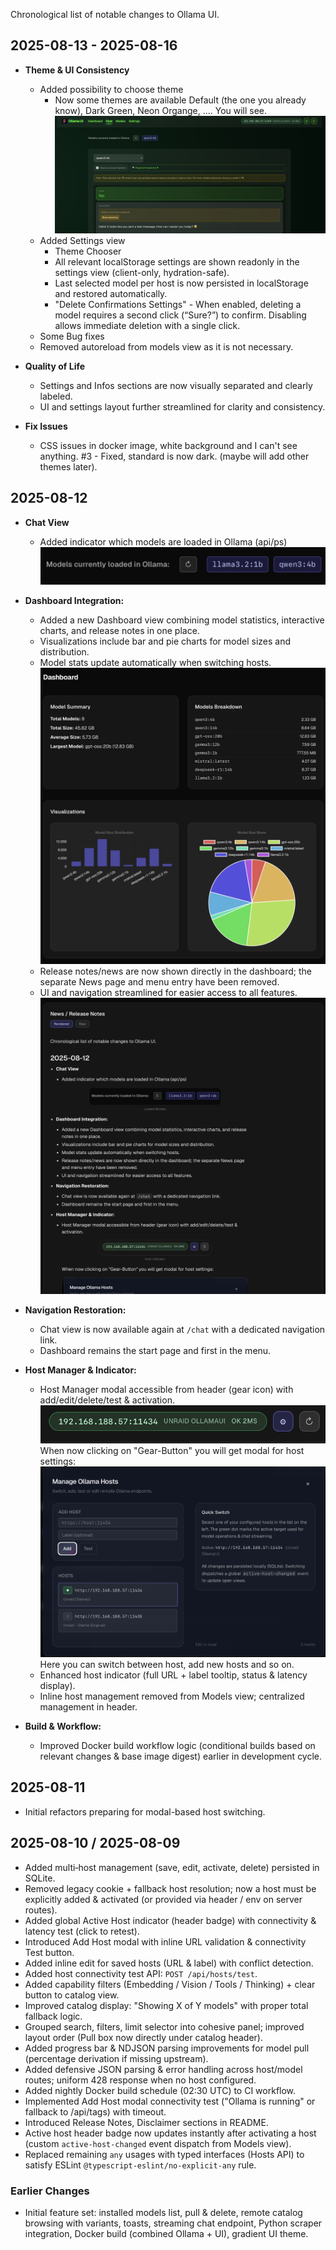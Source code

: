 Chronological list of notable changes to Ollama UI.

## 2025-08-13 - 2025-08-16

- **Theme & UI Consistency**
  - Added possibility to choose theme
    - Now some themes are available Default (the one you already know), Dark Green, Neon Organge, .... You will see.
      ![Theme](theme.png)
  - Added Settings view
    - Theme Chooser
    - All relevant localStorage settings are shown readonly in the settings view (client-only, hydration-safe).
    - Last selected model per host is now persisted in localStorage and restored automatically.
    - "Delete Confirmations Settings" - When enabled, deleting a model requires a second click (“Sure?”) to confirm. Disabling allows immediate deletion with a single click.
  - Some Bug fixes
  - Removed autoreload from models view as it is not necessary.

- **Quality of Life**
  - Settings and Infos sections are now visually separated and clearly labeled.
  - UI and settings layout further streamlined for clarity and consistency.

- **Fix Issues**
  - CSS issues in docker image, white background and I can't see anything. #3 - Fixed, standard is now dark. (maybe will add other themes later).

## 2025-08-12

- **Chat View**
  - Added indicator which models are loaded in Ollama (api/ps)
    ![Loaded Models](ollama_loaded.png)

- **Dashboard Integration:**
  - Added a new Dashboard view combining model statistics, interactive charts, and release notes in one place.
  - Visualizations include bar and pie charts for model sizes and distribution.
  - Model stats update automatically when switching hosts.
    ![Dashboard](dashboard.png)
  - Release notes/news are now shown directly in the dashboard; the separate News page and menu entry have been removed.
  - UI and navigation streamlined for easier access to all features.
    ![News](news.png)
- **Navigation Restoration:**
  - Chat view is now available again at `/chat` with a dedicated navigation link.
  - Dashboard remains the start page and first in the menu.

- **Host Manager & Indicator:**
  - Host Manager modal accessible from header (gear icon) with add/edit/delete/test & activation.
    ![Host indicator](host_man1.png)
    When now clicking on "Gear-Button" you will get modal for host settings:
    ![Host Manager Modal](host_man2.png)
    Here you can switch between host, add new hosts and so on.
  - Enhanced host indicator (full URL + label tooltip, status & latency display).
  - Inline host management removed from Models view; centralized management in header.

- **Build & Workflow:**
  - Improved Docker build workflow logic (conditional builds based on relevant changes & base image digest) earlier in development cycle.

## 2025-08-11

- Initial refactors preparing for modal-based host switching.

## 2025-08-10 / 2025-08-09

- Added multi‑host management (save, edit, activate, delete) persisted in SQLite.
- Removed legacy cookie + fallback host resolution; now a host must be explicitly added & activated (or provided via header / env on server routes).
- Added global Active Host indicator (header badge) with connectivity & latency test (click to retest).
- Introduced Add Host modal with inline URL validation & connectivity Test button.
- Added inline edit for saved hosts (URL & label) with conflict detection.
- Added host connectivity test API: `POST /api/hosts/test`.
- Added capability filters (Embedding / Vision / Tools / Thinking) + clear button to catalog view.
- Improved catalog display: "Showing X of Y models" with proper total fallback logic.
- Grouped search, filters, limit selector into cohesive panel; improved layout order (Pull box now directly under catalog header).
- Added progress bar & NDJSON parsing improvements for model pull (percentage derivation if missing upstream).
- Added defensive JSON parsing & error handling across host/model routes; uniform 428 response when no host configured.
- Added nightly Docker build schedule (02:30 UTC) to CI workflow.
- Implemented Add Host modal connectivity test ("Ollama is running" or fallback to /api/tags) with timeout.
- Introduced Release Notes, Disclaimer sections in README.
- Active host header badge now updates instantly after activating a host (custom `active-host-changed` event dispatch from Models view).
- Replaced remaining `any` usages with typed interfaces (Hosts API) to satisfy ESLint `@typescript-eslint/no-explicit-any` rule.

### Earlier Changes

- Initial feature set: installed models list, pull & delete, remote catalog browsing with variants, toasts, streaming chat endpoint, Python scraper integration, Docker build (combined Ollama + UI), gradient UI theme.
